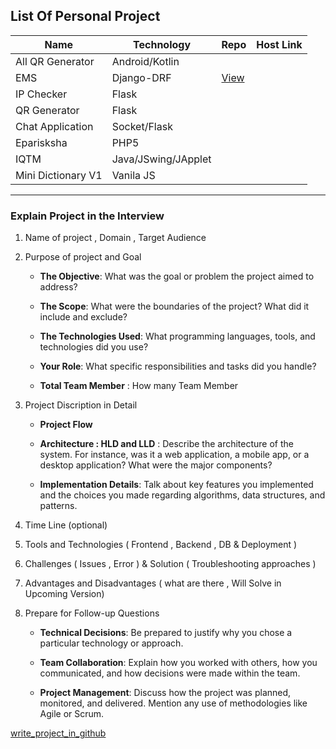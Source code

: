 ## List Of Personal Project

| Name               | Technology          | Repo                  | Host Link |
| ------------------ | ------------------- | --------------------- | --------- |
| All QR Generator   | Android/Kotlin      |                       |           |
| EMS                | Django-DRF          | [View](ems/readme.md) |           |
| IP Checker         | Flask               |                       |           |
| QR Generator       | Flask               |                       |           |
| Chat Application   | Socket/Flask        |                       |           |
| Eparisksha         | PHP5                |                       |           |
| IQTM               | Java/JSwing/JApplet |                       |           |
| Mini Dictionary V1 | Vanila JS           |                       |           |

---

### Explain Project in the Interview

1. Name of project , Domain , Target Audience

2. Purpose of project and Goal

   - **The Objective**: What was the goal or problem the project aimed to address?

   - **The Scope**: What were the boundaries of the project? What did it include and exclude?

   - **The Technologies Used**: What programming languages, tools, and technologies did you use?

   - **Your Role**: What specific responsibilities and tasks did you handle?

   - **Total Team Member** : How many Team Member

3. Project Discription in Detail

   - **Project Flow**

   - **Architecture : HLD and LLD** : Describe the architecture of the system. For instance, was it a web application, a mobile app, or a desktop application? What were the major components?

   - **Implementation Details**: Talk about key features you implemented and the choices you made regarding algorithms, data structures, and patterns.

4. Time Line (optional)

5. Tools and Technologies ( Frontend , Backend , DB & Deployment )

6. Challenges ( Issues , Error ) & Solution ( Troubleshooting approaches )

7. Advantages and Disadvantages ( what are there , Will Solve in Upcoming Version)

8. Prepare for Follow-up Questions

   - **Technical Decisions**: Be prepared to justify why you chose a particular technology or approach.

   - **Team Collaboration**: Explain how you worked with others, how you communicated, and how decisions were made within the team.

   - **Project Management**: Discuss how the project was planned, monitored, and delivered. Mention any use of methodologies like Agile or Scrum.

[write_project_in_github](./write_project_in_github.md)
